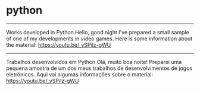 # python
* * * * * * * * * * * * * * * * * 
Works developed in Python
Hello, good night
I've prepared a small sample of one of my developments in video games.
Here is some information about the material:
https://youtu.be/_ySPilz-gWU

* * * * * * * * * * * * * * * * * 
Trabalhos desenvolvidos em Python
Olá, muito boa noite!
Preparei uma pequena amostra de um dos meus trabalhos de desenvolvimentos de jogos eletrônicos.
Aqui vai algumas informações sobre o material:
https://youtu.be/_ySPilz-gWU
